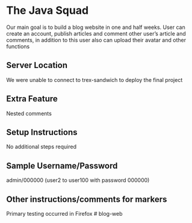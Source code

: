 # The Java Squad

Our main goal is to build a blog website in one and half
weeks. User can create an account, publish articles and
comment other user’s article and comments, in addition to
this user also can upload their avatar and other functions

## Server Location

We were unable to connect to trex-sandwich to deploy the final project

## Extra Feature

Nested comments

## Setup Instructions

No additional steps required

## Sample Username/Password

admin/000000
(user2 to user100 with password 000000)

## Other instructions/comments for markers

Primary testing occurred in Firefox
#   b l o g - w e b  
 
